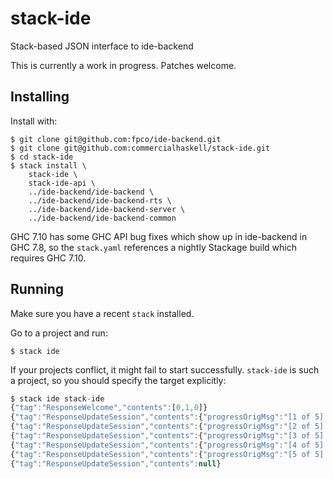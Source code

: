 # stack-ide

Stack-based JSON interface to ide-backend

This is currently a work in progress. Patches welcome.

## Installing

Install with:

    $ git clone git@github.com:fpco/ide-backend.git
    $ git clone git@github.com:commercialhaskell/stack-ide.git
    $ cd stack-ide
    $ stack install \
        stack-ide \
        stack-ide-api \
        ../ide-backend/ide-backend \
        ../ide-backend/ide-backend-rts \
        ../ide-backend/ide-backend-server \
        ../ide-backend/ide-backend-common

GHC 7.10 has some GHC API bug fixes which show up in ide-backend in
GHC 7.8, so the `stack.yaml` references a nightly Stackage build which
requires GHC 7.10.

## Running

Make sure you have a recent `stack` installed.

Go to a project and run:

    $ stack ide

If your projects conflict, it might fail to start
successfully. `stack-ide` is such a project, so you should specify the
target explicitly:

``` javascript
$ stack ide stack-ide
{"tag":"ResponseWelcome","contents":[0,1,0]}
{"tag":"ResponseUpdateSession","contents":{"progressOrigMsg":"[1 of 5] Compiling Stack.Ide.Util.ValueStream ( /home/chris/Work/stack-ide/stack-ide/src/Stack/Ide/Util/ValueStream.hs, interpreted )","progressStep":1,"progressNumSteps":5,"progressParsedMsg":"Compiling Stack.Ide.Util.ValueStream"}}
{"tag":"ResponseUpdateSession","contents":{"progressOrigMsg":"[2 of 5] Compiling Stack.Ide.CmdLine ( /home/chris/Work/stack-ide/stack-ide/src/Stack/Ide/CmdLine.hs, interpreted )","progressStep":2,"progressNumSteps":5,"progressParsedMsg":"Compiling Stack.Ide.CmdLine"}}
{"tag":"ResponseUpdateSession","contents":{"progressOrigMsg":"[3 of 5] Compiling Stack.Ide.AnnotateHaskell ( /home/chris/Work/stack-ide/stack-ide/src/Stack/Ide/AnnotateHaskell.hs, interpreted )","progressStep":3,"progressNumSteps":5,"progressParsedMsg":"Compiling Stack.Ide.AnnotateHaskell"}}
{"tag":"ResponseUpdateSession","contents":{"progressOrigMsg":"[4 of 5] Compiling Stack.Ide.AnnotateMessage ( /home/chris/Work/stack-ide/stack-ide/src/Stack/Ide/AnnotateMessage.hs, interpreted )","progressStep":4,"progressNumSteps":5,"progressParsedMsg":"Compiling Stack.Ide.AnnotateMessage"}}
{"tag":"ResponseUpdateSession","contents":{"progressOrigMsg":"[5 of 5] Compiling Stack.Ide        ( /home/chris/Work/stack-ide/stack-ide/src/Stack/Ide.hs, interpreted )","progressStep":5,"progressNumSteps":5,"progressParsedMsg":"Compiling Stack.Ide"}}
{"tag":"ResponseUpdateSession","contents":null}
```
